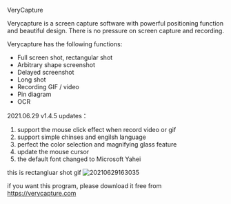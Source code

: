 VeryCapture

Verycapture is a screen capture software with powerful positioning function and beautiful design. There is no pressure on screen capture and recording.
 
Verycapture has the following functions:
 
- Full screen shot, rectangular shot
- Arbitrary shape screenshot
- Delayed screenshot
- Long shot
- Recording GIF / video
- Pin diagram
- OCR

2021.06.29 v1.4.5 updates：
1. support the mouse click effect when record video or gif
2. support simple chinses and engilsh language
3. perfect the color selection and magnifying glass feature 
4. update the mouse cursor
5. the default font changed to Microsoft Yahei

this is rectangluar shot gif
![20210629163035](https://user-images.githubusercontent.com/85001142/123767141-d9f37700-d8f9-11eb-8d6e-5f6cf7c733dc.gif)


if you want this program, please download it free from https://verycapture.com
